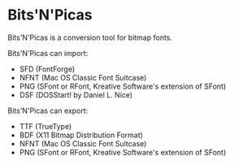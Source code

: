 # Bits'N'Picas
Bits'N'Picas is a conversion tool for bitmap fonts.

Bits'N'Picas can import:
  *  SFD (FontForge)
  *  NFNT (Mac OS Classic Font Suitcase)
  *  PNG (SFont or RFont, Kreative Software's extension of SFont)
  *  DSF (DOSStart! by Daniel L. Nice)

Bits'N'Picas can export:
  *  TTF (TrueType)
  *  BDF (X11 Bitmap Distribution Format)
  *  NFNT (Mac OS Classic Font Suitcase)
  *  PNG (SFont or RFont, Kreative Software's extension of SFont)

